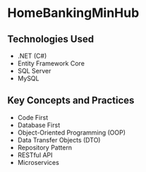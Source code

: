 # HomeBankingMinHub

## Technologies Used
- .NET (C#)
- Entity Framework Core
- SQL Server
- MySQL

## Key Concepts and Practices
- Code First
- Database First
- Object-Oriented Programming (OOP)
- Data Transfer Objects (DTO)
- Repository Pattern
- RESTful API
- Microservices
